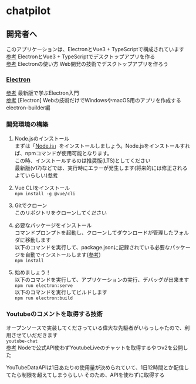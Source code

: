 # chatpilot

## 開発者へ
このアプリケーションは、ElectronとVue3 + TypeScriptで構成されています<br>
[参考](https://www.suzu6.net/posts/260-electron-vue-develop/) ElectronとVue3 + TypeScriptでデスクトップアプリを作る<br>
[参考](https://future-architect.github.io/articles/20210107/#proxy%E7%92%B0%E5%A2%83%E4%B8%8B%E3%81%A7%E3%81%AEElectron%E3%82%A2%E3%83%97%E3%83%AA%E3%81%AE%E9%96%8B%E7%99%BA) Electronの使い方 Web開発の技術でデスクトップアプリを作ろう

### [Electron](https://www.electronjs.org/)<br>
[参考](https://ics.media/entry/7298/) 最新版で学ぶElectron入門<br>
[参考](https://blog.katsubemakito.net/nodejs/electron/1st) \[Electron\] Webの技術だけでWindowsやmacOS用のアプリを作成する electron-builder編

### 開発環境の構築
1. Node.jsのインストール<br>
まずは「[Node.js](https://nodejs.org/ja/)」をインストールしましょう。Node.jsをインストールすれば、npmコマンドが使用可能となります。<br>
この時、インストールするのは推奨版(LTS)としてください<br>
最新版(v17)などでは、実行時にエラーが発生します(将来的には修正されるよていらしい)[参考](https://qiita.com/cnloni/items/1c83cac956599fb24158)


2. Vue CLIをインストール<br>
`npm install -g @vue/cli`



2. Gitでクローン<br>
このリポジトリをクローンしてください

3. 必要なパッケージをインストール<br>
コマンドプロンプトを起動し、クローンしてダウンロードが管理したフォルダに移動します<br>
以下のコマンドを実行して、package.jsonに記録されている必要なパッケージを自動でインストールします([参考](https://www.sejuku.net/blog/75691))<br>
`npm install`

4. 始めましょう！<br>
以下のコマンドを実行して、アプリケーションの実行、デバッグが出来ます<br>
`npm run electron:serve`<br>
以下のコマンドを実行してビルドします<br>
`npm run electron:build`

### Youtubeのコメントを取得する技術
オープンソースで実装してくださっている偉大な先駆者がいらっしゃたので、利用させていだだきます<br>
`youtube-chat`<br>
[参考](https://zenn.dev/linatsukusu/articles/youtube-chat-v2) Nodeで公式API使わずYoutubeLiveのチャットを取得するやつv2を公開した

YouTubeDataAPIは1日あたりの使用量が決められていて、1日12時間とか配信してたら制限を超えてしまうらしい
そのため、APIを使わずに取得する